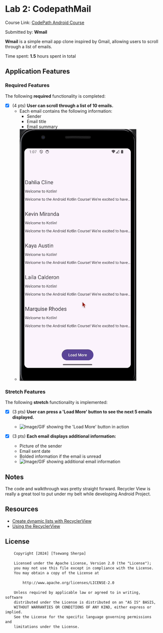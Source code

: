 # Lab 2: CodepathMail

Course Link: [CodePath Android Course](https://courses.codepath.org/courses/and102/unit/2#!labs)

Submitted by: **Wmail** <!-- Replace 'Your Name Here' with your actual name -->

**Wmail** is a simple email app clone inspired by Gmail, allowing users to scroll through a list of emails.

Time spent: **1.5** hours spent in total <!-- Replace 'X' with the number of hours you spent on this project -->

## Application Features

### Required Features

The following **required** functionality is completed:

- [X] (4 pts) **User can scroll through a list of 10 emails.**
    - Each email contains the following information:
        - Sender
        - Email title
        - Email summary
    - ![Image/GIF showing the basic email list display](TenEmail.gif) <!-- Replace this link with your actual image/GIF link -->

### Stretch Features

The following **stretch** functionality is implemented:

- [X] (3 pts) **User can press a 'Load More' button to see the next 5 emails displayed.**
    - ![Image/GIF showing the 'Load More' button in action](Moremail.gif) <!-- Replace this link with your actual image/GIF link -->

- [X] (3 pts) **Each email displays additional information:**
    - Picture of the sender
    - Email sent date
    - Bolded information if the email is unread
    - ![Image/GIF showing additional email information](Final.gif) <!-- Replace this link with your actual image/GIF link -->

## Notes
The code and walkthrough was pretty straight forward. Recycler View is really a great tool to put under my belt while developing Android Project. 

## Resources

- [Create dynamic lists with RecyclerView](https://developer.android.com/guide/topics/ui/layout/recyclerview)
- [Using the RecyclerView](https://guides.codepath.com/android/using-the-recyclerview)

## License

```plaintext
    Copyright [2024] [Tsewang Sherpa]

    Licensed under the Apache License, Version 2.0 (the "License");
    you may not use this file except in compliance with the License.
    You may obtain a copy of the License at

        http://www.apache.org/licenses/LICENSE-2.0

    Unless required by applicable law or agreed to in writing, software
    distributed under the License is distributed on an "AS IS" BASIS,
    WITHOUT WARRANTIES OR CONDITIONS OF ANY KIND, either express or implied.
    See the License for the specific language governing permissions and
    limitations under the License.
